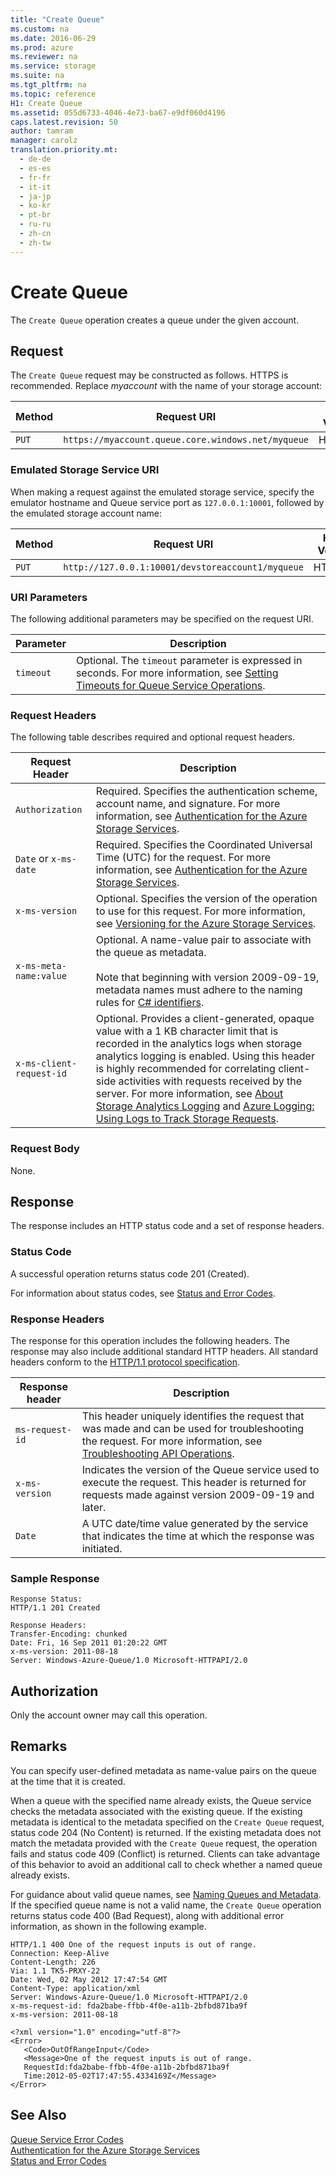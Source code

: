 ```yaml
---
title: "Create Queue"
ms.custom: na
ms.date: 2016-06-29
ms.prod: azure
ms.reviewer: na
ms.service: storage
ms.suite: na
ms.tgt_pltfrm: na
ms.topic: reference
H1: Create Queue
ms.assetid: 055d6733-4046-4e73-ba67-e9df060d4196
caps.latest.revision: 50
author: tamram
manager: carolz
translation.priority.mt: 
  - de-de
  - es-es
  - fr-fr
  - it-it
  - ja-jp
  - ko-kr
  - pt-br
  - ru-ru
  - zh-cn
  - zh-tw
---
```

# Create Queue
The `Create Queue` operation creates a queue under the given account.  
  
## Request  
 The `Create Queue` request may be constructed as follows. HTTPS is recommended. Replace *myaccount* with the name of your storage account:  
  
|Method|Request URI|HTTP Version|  
|------------|-----------------|------------------|  
|`PUT`|`https://myaccount.queue.core.windows.net/myqueue`|HTTP/1.1|  
  
### Emulated Storage Service URI  
 When making a request against the emulated storage service, specify the emulator hostname and Queue service port as `127.0.0.1:10001`, followed by the emulated storage account name:  
  
|Method|Request URI|HTTP Version|  
|------------|-----------------|------------------|  
|`PUT`|`http://127.0.0.1:10001/devstoreaccount1/myqueue`|HTTP/1.1|  
  
### URI Parameters  
 The following additional parameters may be specified on the request URI.  
  
|Parameter|Description|  
|---------------|-----------------|  
|`timeout`|Optional. The `timeout` parameter is expressed in seconds. For more information, see [Setting Timeouts for Queue Service Operations](../fileservices/Setting-Timeouts-for-Queue-Service-Operations.md).|  
  
### Request Headers  
 The following table describes required and optional request headers.  
  
|Request Header|Description|  
|--------------------|-----------------|  
|`Authorization`|Required. Specifies the authentication scheme, account name, and signature. For more information, see [Authentication for the Azure Storage Services](../fileservices/Authentication-for-the-Azure-Storage-Services.md).|  
|`Date` or `x-ms-date`|Required. Specifies the Coordinated Universal Time (UTC) for the request. For more information, see [Authentication for the Azure Storage Services](../fileservices/Authentication-for-the-Azure-Storage-Services.md).|  
|`x-ms-version`|Optional. Specifies the version of the operation to use for this request. For more information, see [Versioning for the Azure Storage Services](../fileservices/Versioning-for-the-Azure-Storage-Services.md).|  
|`x-ms-meta-name:value`|Optional. A name-value pair to associate with the queue as metadata.<br /><br /> Note that beginning with version 2009-09-19, metadata names must adhere to the naming rules for [C# identifiers](http://msdn.microsoft.com/library/aa664670%28VS.71%29.aspx).|  
|`x-ms-client-request-id`|Optional. Provides a client-generated, opaque value with a 1 KB character limit that is recorded in the analytics logs when storage analytics logging is enabled. Using this header is highly recommended for correlating client-side activities with requests received by the server. For more information, see [About Storage Analytics Logging](../fileservices/About-Storage-Analytics-Logging.md) and [Azure Logging: Using Logs to Track Storage Requests](http://blogs.msdn.com/b/windowsazurestorage/archive/2011/08/03/windows-azure-storage-logging-using-logs-to-track-storage-requests.aspx).|  
  
### Request Body  
 None.  
  
## Response  
 The response includes an HTTP status code and a set of response headers.  
  
### Status Code  
 A successful operation returns status code 201 (Created).  
  
 For information about status codes, see [Status and Error Codes](../fileservices/Status-and-Error-Codes2.md).  
  
### Response Headers  
 The response for this operation includes the following headers. The response may also include additional standard HTTP headers. All standard headers conform to the [HTTP/1.1 protocol specification](http://go.microsoft.com/fwlink/?linkid=150478).  
  
|Response header|Description|  
|---------------------|-----------------|  
|`ms-request-id`|This header uniquely identifies the request that was made and can be used for troubleshooting the request. For more information, see [Troubleshooting API Operations](../fileservices/Troubleshooting-API-Operations.md).|  
|`x-ms-version`|Indicates the version of the Queue service used to execute the request. This header is returned for requests made against version 2009-09-19 and later.|  
|`Date`|A UTC date/time value generated by the service that indicates the time at which the response was initiated.|  
  
### Sample Response  
  
```  
Response Status:  
HTTP/1.1 201 Created  
  
Response Headers:  
Transfer-Encoding: chunked  
Date: Fri, 16 Sep 2011 01:20:22 GMT  
x-ms-version: 2011-08-18  
Server: Windows-Azure-Queue/1.0 Microsoft-HTTPAPI/2.0  
```  
  
## Authorization  
 Only the account owner may call this operation.  
  
## Remarks  
 You can specify user-defined metadata as name-value pairs on the queue at the time that it is created.  
  
 When a queue with the specified name already exists, the Queue service checks the metadata associated with the existing queue. If the existing metadata is identical to the metadata specified on the `Create Queue` request, status code 204 (No Content) is returned. If the existing metadata does not match the metadata provided with the `Create Queue` request, the operation fails and status code 409 (Conflict) is returned. Clients can take advantage of this behavior to avoid an additional call to check whether a named queue already exists.  
  
 For guidance about valid queue names, see [Naming Queues and Metadata](../fileservices/Naming-Queues-and-Metadata.md). If the specified queue name is not a valid name, the `Create Queue` operation returns status code 400 (Bad Request), along with additional error information, as shown in the following example.  
  
```  
HTTP/1.1 400 One of the request inputs is out of range.  
Connection: Keep-Alive  
Content-Length: 226  
Via: 1.1 TK5-PRXY-22  
Date: Wed, 02 May 2012 17:47:54 GMT  
Content-Type: application/xml  
Server: Windows-Azure-Queue/1.0 Microsoft-HTTPAPI/2.0  
x-ms-request-id: fda2babe-ffbb-4f0e-a11b-2bfbd871ba9f  
x-ms-version: 2011-08-18  
  
<?xml version="1.0" encoding="utf-8"?>  
<Error>  
   <Code>OutOfRangeInput</Code>  
   <Message>One of the request inputs is out of range.  
   RequestId:fda2babe-ffbb-4f0e-a11b-2bfbd871ba9f  
   Time:2012-05-02T17:47:55.4334169Z</Message>  
</Error>  
```  
  
## See Also  
 [Queue Service Error Codes](../fileservices/Queue-Service-Error-Codes.md)   
 [Authentication for the Azure Storage Services](../fileservices/Authentication-for-the-Azure-Storage-Services.md)   
 [Status and Error Codes](../fileservices/Status-and-Error-Codes2.md)